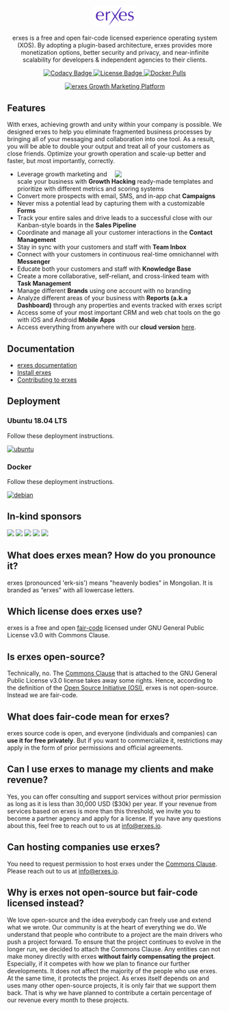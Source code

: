 <p align="center">
 <img src="docs/static/img/logo_dark.svg" alt="erxes logo" width="20%" />
</p>

<p align="center">erxes is a free and open fair-code licensed experience operating system (XOS). By adopting a plugin-based architecture, erxes provides more monetization options, better security and privacy, and near-infinite scalability for developers & independent agencies to their clients.</p>

<p align="center">
  <a href="https://app.codacy.com/gh/erxes/erxes?utm_source=github.com&utm_medium=referral&utm_content=erxes">
    <img alt="Codacy Badge" src="https://api.codacy.com/project/badge/Grade/afdc2d36ea294a01a036a4eeae4346b8">
  </a>

   <a href="https://github.com/erxes/erxes/blob/master/LICENSE.md">
      <img alt="License Badge" src="https://img.shields.io/badge/license-GNU%20GPL%20v3.0-brightgreen">
  </a>
  <a href="#">
      <img alt="Docker Pulls" src="https://img.shields.io/docker/pulls/erxes/erxes">
  </a>
</p>

<p align="center">
 <a href="https://erxes.org" target="_blank"><img src="https://erxes-docs.s3.us-west-2.amazonaws.com/readme.gif" alt="erxes Growth Marketing Platform "></a>
</p>

## Features

With erxes, achieving growth and unity within your company is possible. We designed erxes to help you eliminate fragmented business processes by bringing all of your messaging and collaboration into one tool. As a result, you will be able to double your output and treat all of your customers as close friends. Optimize your growth operation and scale-up better and faster, but most importantly, correctly.

<img src="https://s3.amazonaws.com/erxes/github/features-transparent.png" width="400" align="right" style="max-width: 50%">

- Leverage growth marketing and scale your business with **Growth Hacking** ready-made templates and prioritize with different metrics and scoring systems
- Convert more prospects with email, SMS, and in-app chat **Campaigns**
- Never miss a potential lead by capturing them with a customizable **Forms**
- Track your entire sales and drive leads to a successful close with our Kanban-style boards in the **Sales Pipeline**
- Coordinate and manage all your customer interactions in the **Contact Management**
- Stay in sync with your customers and staff with **Team Inbox**
- Connect with your customers in continuous real-time omnichannel with **Messenger**
- Educate both your customers and staff with **Knowledge Base**
- Create a more collaborative, self-reliant, and cross-linked team with **Task Management**
- Manage different **Brands** using one account with no branding
- Analyze different areas of your business with **Reports (a.k.a Dashboard)** through any properties and events tracked with erxes script
- Access some of your most important CRM and web chat tools on the go with iOS and Android **Mobile Apps**
- Access everything from anywhere with our **cloud version** <a href="https://erxes.io/" target="_blank">here</a>.

## Documentation

- <a href="https://www.erxes.org/">erxes documentation</a> <br>
- <a href="https://www.erxes.org/overview/getting-started">Install erxes</a> <br>
- <a href="https://www.erxes.org/developer/contributing">Contributing to erxes</a> <br>

## Deployment

### Ubuntu 18.04 LTS

Follow these deployment instructions.

[![ubuntu](https://erxes-os.s3-us-west-2.amazonaws.com/github/ubuntu-logo.png)](https://www.erxes.org/installation/ubuntu)

### Docker

Follow these deployment instructions.

[![debian](https://erxes-os.s3-us-west-2.amazonaws.com/github/docker-logo.png)](https://www.erxes.org/installation/docker)

## In-kind sponsors

<a href="https://www.cloudflare.com/" target="_blank"><img src="https://s3.amazonaws.com/erxes/github/cloudflare.png" width="130px;" /></a>
<a href="https://cloud.google.com/developers/startups/" target="_blank"><img src="https://s3.amazonaws.com/erxes/github/cloud-logo.svg" width="130px;" /></a>
<a href="https://www.digitalocean.com/" target="_blank"><img src="https://s3.amazonaws.com/erxes/github/digitalocean.png" width="100px;" /></a>
<a href="https://www.transifex.com/" target="_blank"><img src="https://s3.amazonaws.com/erxes/github/transifex.png" width="100px;" /></a>
<a href="https://www.browserstack.com/" target="_blank"><img src="https://s3.amazonaws.com/erxes/github/browserstack.png" width="130px;" /></a>

## What does erxes mean? How do you pronounce it?

erxes (pronounced 'erk-sis') means "heavenly bodies" in Mongolian. It is branded as “erxes” with all lowercase letters. 

## Which license does erxes use?

erxes is a free and open <a href="https://faircode.io/">fair-code</a> licensed under GNU General Public License v3.0 with Commons Clause.

## Is erxes open-source?

Technically, no. The <a href="https://commonsclause.com/">Commons Clause</a> that is attached to the GNU General Public License v3.0 license takes away some rights. Hence, according to the definition of the <a href="https://bit.ly/2WJ5uTh">Open Source Initiative (OSI)</a>, erxes is not open-source. Instead we are fair-code. 

## What does fair-code mean for erxes?
erxes source code is open, and everyone (individuals and companies) can **use it for free privately**. But if you want to commercialize it, restrictions may apply in the form of prior permissions and official agreements.

## Can I use erxes to manage my clients and make revenue?
Yes, you can offer consulting and support services without prior permission as long as it is less than 30,000 USD ($30k) per year. If your revenue from services based on erxes is more than this threshold, we invite you to become a partner agency and apply for a license. If you have any questions about this, feel free to reach out to us at info@erxes.io.

## Can hosting companies use erxes?

You need to request permission to host erxes under the <a href="https://commonsclause.com/">Commons Clause</a>. Please reach out to us at info@erxes.io.

## Why is erxes not open-source but fair-code licensed instead?

We love open-source and the idea everybody can freely use and extend what we wrote. Our community is at the heart of everything we do. We understand that people who contribute to a project are the main drivers who push a project forward. To ensure that the project continues to evolve in the longer run, we decided to attach the Commons Clause. Any entities can not make money directly with erxes **without fairly compensating the project**.  Especially, if it competes with how we plan to finance our further developments. It does not affect the majority of the people who use erxes. At the same time, it protects the project. As erxes itself depends on and uses many other open-source projects, it is only fair that we support them back. That is why we have planned to contribute a certain percentage of our revenue every month to these projects.
